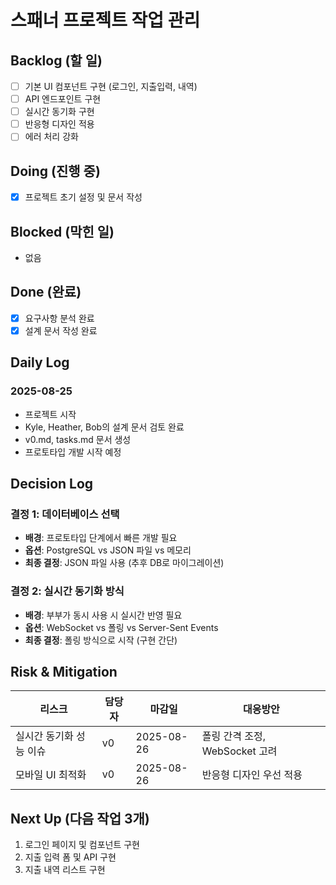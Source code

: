 # 스패너 프로젝트 작업 관리

## Backlog (할 일)
- [ ] 기본 UI 컴포넌트 구현 (로그인, 지출입력, 내역)
- [ ] API 엔드포인트 구현
- [ ] 실시간 동기화 구현
- [ ] 반응형 디자인 적용
- [ ] 에러 처리 강화

## Doing (진행 중)
- [x] 프로젝트 초기 설정 및 문서 작성

## Blocked (막힌 일)
- 없음

## Done (완료)
- [x] 요구사항 분석 완료
- [x] 설계 문서 작성 완료

## Daily Log
### 2025-08-25
- 프로젝트 시작
- Kyle, Heather, Bob의 설계 문서 검토 완료
- v0.md, tasks.md 문서 생성
- 프로토타입 개발 시작 예정

## Decision Log
### 결정 1: 데이터베이스 선택
- **배경**: 프로토타입 단계에서 빠른 개발 필요
- **옵션**: PostgreSQL vs JSON 파일 vs 메모리
- **최종 결정**: JSON 파일 사용 (추후 DB로 마이그레이션)

### 결정 2: 실시간 동기화 방식
- **배경**: 부부가 동시 사용 시 실시간 반영 필요
- **옵션**: WebSocket vs 폴링 vs Server-Sent Events
- **최종 결정**: 폴링 방식으로 시작 (구현 간단)

## Risk & Mitigation
| 리스크 | 담당자 | 마감일 | 대응방안 |
|--------|--------|--------|----------|
| 실시간 동기화 성능 이슈 | v0 | 2025-08-26 | 폴링 간격 조정, WebSocket 고려 |
| 모바일 UI 최적화 | v0 | 2025-08-26 | 반응형 디자인 우선 적용 |

## Next Up (다음 작업 3개)
1. 로그인 페이지 및 컴포넌트 구현
2. 지출 입력 폼 및 API 구현  
3. 지출 내역 리스트 구현
